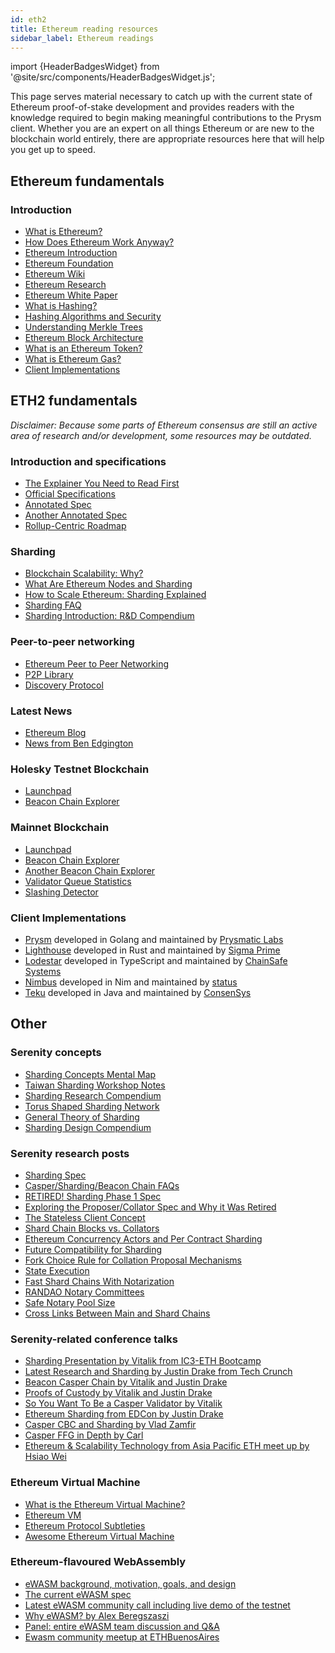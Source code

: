 ```yaml
---
id: eth2
title: Ethereum reading resources
sidebar_label: Ethereum readings
---
```


import {HeaderBadgesWidget} from '@site/src/components/HeaderBadgesWidget.js';

<HeaderBadgesWidget />

This page serves material necessary to catch up with the current state of Ethereum proof-of-stake development and provides readers with the knowledge required to begin making meaningful contributions to the Prysm client. Whether you are an expert on all things Ethereum or are new to the blockchain world entirely, there are appropriate resources here that will help you get up to speed.

## **Ethereum fundamentals**

### Introduction

* [What is Ethereum?](http://ethdocs.org/en/latest/introduction/what-is-ethereum.html)
* [How Does Ethereum Work Anyway?](https://medium.com/@preethikasireddy/how-does-ethereum-work-anyway-22d1df506369)
* [Ethereum Introduction](https://ethereum.org/en/what-is-ethereum/)
* [Ethereum Foundation](https://ethereum.org/en/foundation/)
* [Ethereum Wiki](https://eth.wiki/)
* [Ethereum Research](https://ethresear.ch/)
* [Ethereum White Paper](https://github.com/ethereum/wiki/wiki/White-Paper)
* [What is Hashing?](https://web.archive.org/web/20220517042416/https://blockgeeks.com/guides/what-is-hashing/)
* [Hashing Algorithms and Security](https://www.youtube.com/watch?v=b4b8ktEV4Bg)
* [Understanding Merkle Trees](https://www.codeproject.com/Articles/1176140/Understanding-Merkle-Trees-Why-use-them-who-uses-t)
* [Ethereum Block Architecture](https://ethereum.stackexchange.com/questions/268/ethereum-block-architecture/6413#6413)
* [What is an Ethereum Token?](https://web.archive.org/web/20220517042416/https://blockgeeks.com/guides/ethereum-token/)
* [What is Ethereum Gas?](https://web.archive.org/web/20220517042416/https://blockgeeks.com/guides/ethereum-gas-step-by-step-guide/)
* [Client Implementations](https://eth.wiki/eth1/clients)

## **ETH2 fundamentals**

*Disclaimer: Because some parts of Ethereum consensus are still an active area of research and/or development, some resources may be outdated.* 

### Introduction and specifications

* [The Explainer You Need to Read First](https://ethos.dev/beacon-chain/)
* [Official Specifications](https://github.com/ethereum/eth2.0-specs)
* [Annotated Spec](https://benjaminion.xyz/eth2-annotated-spec/)
* [Another Annotated Spec](https://notes.ethereum.org/@djrtwo/Bkn3zpwxB)
* [Rollup-Centric Roadmap](https://ethereum-magicians.org/t/a-rollup-centric-ethereum-roadmap/4698)

### Sharding

* [Blockchain Scalability: Why?](https://web.archive.org/web/20220517042416/https://blockgeeks.com/guides/blockchain-scalability/)
* [What Are Ethereum Nodes and Sharding](https://web.archive.org/web/20220517042416/https://blockgeeks.com/guides/what-are-ethereum-nodes-and-sharding/)
* [How to Scale Ethereum: Sharding Explained](https://medium.com/prysmatic-labs/how-to-scale-ethereum-sharding-explained-ba2e283b7fce)
* [Sharding FAQ](https://eth.wiki/sharding/Sharding-FAQs)
* [Sharding Introduction: R&D Compendium](https://eth.wiki/en/sharding/sharding-introduction-r-d-compendium)

### Peer-to-peer networking

* [Ethereum Peer to Peer Networking](https://geth.ethereum.org/docs/interface/peer-to-peer)
* [P2P Library](https://libp2p.io/)
* [Discovery Protocol](https://github.com/ethereum/devp2p/blob/master/discv5/discv5.md)

### Latest News

* [Ethereum Blog](https://blog.ethereum.org/)
* [News from Ben Edgington](https://hackmd.io/@benjaminion/eth2_news)

### Holesky Testnet Blockchain

* [Launchpad](https://holesky.launchpad.ethereum.org/en/)
* [Beacon Chain Explorer](https://holesky.beaconcha.in/)

### Mainnet Blockchain

* [Launchpad](https://launchpad.ethereum.org/en/)
* [Beacon Chain Explorer](https://beaconcha.in/)
* [Another Beacon Chain Explorer](https://explorer.bitquery.io/eth2)
* [Validator Queue Statistics](https://eth2-validator-queue.web.app/index.html)
* [Slashing Detector](https://twitter.com/eth2slasher)

### Client Implementations

* [Prysm](https://github.com/prysmaticlabs/prysm) developed in Golang and maintained by [Prysmatic Labs](https://prysmaticlabs.com/)
* [Lighthouse](https://github.com/sigp/lighthouse) developed in Rust and maintained by [Sigma Prime](https://sigmaprime.io/)
* [Lodestar](https://github.com/ChainSafe/lodestar) developed in TypeScript and maintained by [ChainSafe Systems](https://chainsafe.io/)
* [Nimbus](https://github.com/status-im/nimbus-eth2) developed in Nim and maintained by [status](https://status.im/)
* [Teku](https://github.com/ConsenSys/teku) developed in Java and maintained by [ConsenSys](https://consensys.net/)

## Other

### Serenity concepts

* [Sharding Concepts Mental Map](https://www.mindomo.com/zh/mindmap/sharding-d7cf8b6dee714d01a77388cb5d9d2a01)
* [Taiwan Sharding Workshop Notes](https://hackmd.io/s/HJ_BbgCFz#%E2%9F%A0-General-Introduction)
* [Sharding Research Compendium](http://notes.ethereum.org/s/BJc_eGVFM)
* [Torus Shaped Sharding Network](https://ethresear.ch/t/torus-shaped-sharding-network/1720/8)
* [General Theory of Sharding](https://ethresear.ch/t/a-general-theory-of-what-quadratically-sharded-validation-is/1730/10)
* [Sharding Design Compendium](https://ethresear.ch/t/sharding-designs-compendium/1888/25)

### Serenity research posts

* [Sharding Spec](https://ethereum.github.io/consensus-specs/specs/_features/sharding/beacon-chain/)
* [Casper/Sharding/Beacon Chain FAQs](https://notes.ethereum.org/9MMuzWeFTTSg-3Tz_YeiBA?view)
* [RETIRED! Sharding Phase 1 Spec](https://ethresear.ch/t/sharding-phase-1-spec-retired/1407/92)
* [Exploring the Proposer/Collator Spec and Why it Was Retired](https://ethresear.ch/t/exploring-the-proposer-collator-split/1632/24)
* [The Stateless Client Concept](https://ethresear.ch/t/the-stateless-client-concept/172/4)
* [Shard Chain Blocks vs. Collators](https://ethresear.ch/t/shard-chain-blocks-vs-collators/429)
* [Ethereum Concurrency Actors and Per Contract Sharding](https://ethresear.ch/t/ethereum-concurrency-actors-and-per-contract-sharding/375)
* [Future Compatibility for Sharding](https://ethresear.ch/t/future-compatibility-for-sharding/386)
* [Fork Choice Rule for Collation Proposal Mechanisms](https://ethresear.ch/t/fork-choice-rule-for-collation-proposal-mechanisms/922/8)
* [State Execution](https://ethresear.ch/t/state-execution-scalability-and-cost-under-dos-attacks/1048)
* [Fast Shard Chains With Notarization](https://ethresear.ch/t/as-fast-as-possible-shard-chains-with-notarization/1806/2)
* [RANDAO Notary Committees](https://ethresear.ch/t/fork-free-randao/1835/3)
* [Safe Notary Pool Size](https://ethresear.ch/t/safe-notary-pool-size/1728/3)
* [Cross Links Between Main and Shard Chains](https://ethresear.ch/t/cross-links-between-main-chain-and-shards/1860/2)

### Serenity-related conference talks

* [Sharding Presentation by Vitalik from IC3-ETH Bootcamp](https://vod.video.cornell.edu/media/Sharding+-+Vitalik+Buterin/1_1xezsfb4/97851101)
* [Latest Research and Sharding by Justin Drake from Tech Crunch](https://www.youtube.com/watch?v=J6xO7DH20Js)
* [Beacon Casper Chain by Vitalik and Justin Drake](https://www.youtube.com/watch?v=GAywmwGToUI)
* [Proofs of Custody by Vitalik and Justin Drake](https://www.youtube.com/watch?v=jRcS9D_gw_o)
* [So You Want To Be a Casper Validator by Vitalik](https://www.youtube.com/watch?v=rl63S6kCKbA)
* [Ethereum Sharding from EDCon by Justin Drake](https://www.youtube.com/watch?v=J4rylD6w2S4)
* [Casper CBC and Sharding by Vlad Zamfir](https://www.youtube.com/watch?v=qDa4xjQq1RE&t=1951s)
* [Casper FFG in Depth by Carl](https://www.youtube.com/watch?v=uQ3IqLDf-oo)
* [Ethereum & Scalability Technology from Asia Pacific ETH meet up by Hsiao Wei](https://www.youtube.com/watch?v=GhuWWShfqBI)

### Ethereum Virtual Machine

* [What is the Ethereum Virtual Machine?](https://themerkle.com/what-is-the-ethereum-virtual-machine/)
* [Ethereum VM](https://medium.com/@jeff.ethereum/go-ethereums-jit-evm-27ef88277520)
* [Ethereum Protocol Subtleties](https://github.com/ethereum/wiki/wiki/Subtleties)
* [Awesome Ethereum Virtual Machine](https://github.com/ethereum/wiki/wiki/Ethereum-Virtual-Machine-%28EVM%29-Awesome-List)

### Ethereum-flavoured WebAssembly

* [eWASM background, motivation, goals, and design](https://github.com/ewasm/design)
* [The current eWASM spec](https://github.com/ewasm/design/blob/master/eth_interface.md)
* [Latest eWASM community call including live demo of the testnet](https://www.youtube.com/watch?v=apIHpBSdBio)
* [Why eWASM? by Alex Beregszaszi](https://www.youtube.com/watch?v=VF7f_s2P3U0)
* [Panel: entire eWASM team discussion and Q&A](https://youtu.be/ThvForkdPyc?t=119)
* [Ewasm community meetup at ETHBuenosAires](https://www.youtube.com/watch?v=qDzrbj7dtyU)
